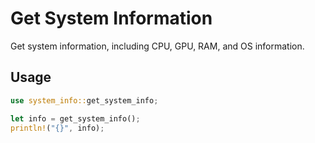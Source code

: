 # Get System Information

Get system information, including CPU, GPU, RAM, and OS information.

## Usage

```rust
use system_info::get_system_info;

let info = get_system_info();
println!("{}", info);
```
